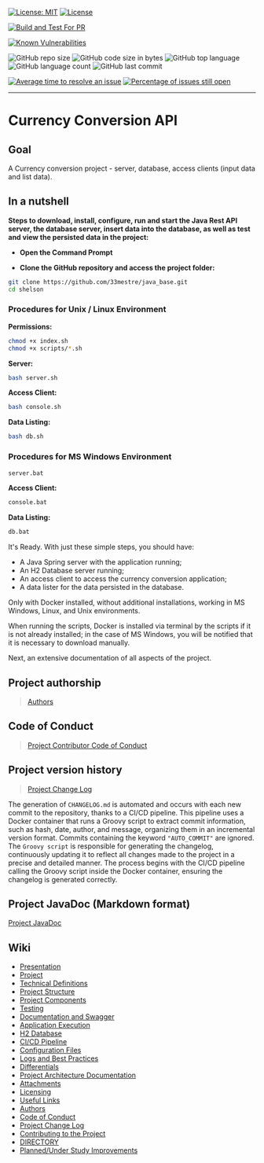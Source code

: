[![License: MIT](https://img.shields.io/badge/License-MIT-yellow.svg)](https://opensource.org/licenses/MIT) [![License](https://img.shields.io/badge/License-Apache%202.0-blue.svg)](https://opensource.org/licenses/Apache-2.0)

[![Build and Test For PR](https://github.com/33mestre/java_base/actions/workflows/main.yml/badge.svg)](https://github.com/33mestre/java_base/actions/workflows/main.yml)

[![Known Vulnerabilities](https://snyk.io/test/github/33mestre/java_base/badge.svg?targetFile=pom.xml)](https://snyk.io/test/github/33mestre/java_base?targetFile=pom.xml) 

![GitHub repo size](https://img.shields.io/github/repo-size/33mestre/java_base.svg) ![GitHub code size in bytes](https://img.shields.io/github/languages/code-size/33mestre/java_base.svg) ![GitHub top language](https://img.shields.io/github/languages/top/33mestre/java_base.svg) ![GitHub language count](https://img.shields.io/github/languages/count/33mestre/java_base.svg) ![GitHub last commit](https://img.shields.io/github/last-commit/33mestre/java_base.svg)

[![Average time to resolve an issue](http://isitmaintained.com/badge/resolution/33mestre/java_base.svg)](http://isitmaintained.com/project/33mestre/java_base) [![Percentage of issues still open](http://isitmaintained.com/badge/open/33mestre/java_base.svg)](http://isitmaintained.com/project/33mestre/java_base)

--- 

# Currency Conversion API

## Goal

A Currency conversion project - server, database, access clients (input data and list data).

## In a nutshell

**Steps to download, install, configure, run and start the Java Rest API server, the database server, insert data into the database, as well as test and view the persisted data in the project:**

- **Open the Command Prompt**

- **Clone the GitHub repository and access the project folder:**
    
```bash
git clone https://github.com/33mestre/java_base.git
cd shelson
```

### Procedures for Unix / Linux Environment

**Permissions:**

```bash
chmod +x index.sh
chmod +x scripts/*.sh
```

**Server:**

```bash
bash server.sh
```

**Access Client:**

```bash
bash console.sh
```

**Data Listing:**

```bash
bash db.sh
```

### Procedures for MS Windows Environment

```bash
server.bat
```

**Access Client:**

```bash
console.bat
```

**Data Listing:**

```bash
db.bat
```

It's Ready. With just these simple steps, you should have:

- A Java Spring server with the application running;
- An H2 Database server running;
- An access client to access the currency conversion application;
- A data lister for the data persisted in the database.

Only with Docker installed, without additional installations, working in MS Windows, Linux, and Unix environments.

When running the scripts, Docker is installed via terminal by the scripts if it is not already installed; in the case of MS Windows, you will be notified that it is necessary to download manually.

Next, an extensive documentation of all aspects of the project.

## Project authorship

> [Authors](./AUTHORS.md)

## Code of Conduct

> [Project Contributor Code of Conduct](./CODE_OF_CONDUCT.md)

## Project version history

> [Project Change Log](./CHANGELOG.md)

The generation of `CHANGELOG.md` is automated and occurs with each new commit to the repository, thanks to a CI/CD pipeline. This pipeline uses a Docker container that runs a Groovy script to extract commit information, such as hash, date, author, and message, organizing them in an incremental version format. Commits containing the keyword `"AUTO_COMMIT"` are ignored. The `Groovy script` is responsible for generating the changelog, continuously updating it to reflect all changes made to the project in a precise and detailed manner. The process begins with the CI/CD pipeline calling the Groovy script inside the Docker container, ensuring the changelog is generated correctly.

## Project JavaDoc (Markdown format)

[Project JavaDoc](docs/site/index.md)

## Wiki

- [Presentation](https://github.com/33mestre/java_base/wiki/presentation)
- [Project](https://github.com/33mestre/java_base/wiki/project)
- [Technical Definitions](https://github.com/33mestre/java_base/wiki/technical-definitions)
- [Project Structure](https://github.com/33mestre/java_base/wiki/project-structure)
- [Project Components](https://github.com/33mestre/java_base/wiki/project-components)
- [Testing](https://github.com/33mestre/java_base/wiki/testing)
- [Documentation and Swagger](https://github.com/33mestre/java_base/wiki/documentation-and-swagger)
- [Application Execution](https://github.com/33mestre/java_base/wiki/application-execution)
- [H2 Database](https://github.com/33mestre/java_base/wiki/h2-database)
- [CI/CD Pipeline](https://github.com/33mestre/java_base/wiki/ci-cd-pipeline)
- [Configuration Files](https://github.com/33mestre/java_base/wiki/configuration-files)
- [Logs and Best Practices](https://github.com/33mestre/java_base/wiki/logs-and-best-practices)
- [Differentials](https://github.com/33mestre/java_base/wiki/differentials)
- [Project Architecture Documentation](/ARCHITECTURE.md)
- [Attachments](https://github.com/33mestre/java_base/wiki/attachments)
- [Licensing](https://github.com/33mestre/java_base/wiki/licensing)
- [Useful Links](https://github.com/33mestre/java_base/wiki/useful-links)
- [Authors](/AUTHORS.md)
- [Code of Conduct](/CODE_OF_CONDUCT.md)
- [Project Change Log](/CHANGELOG.md)
- [Contributing to the Project](/CONTRIBUTING.md)
- [DIRECTORY](/DIRECTORY.md)
- [Planned/Under Study Improvements](/FUTURE.md)